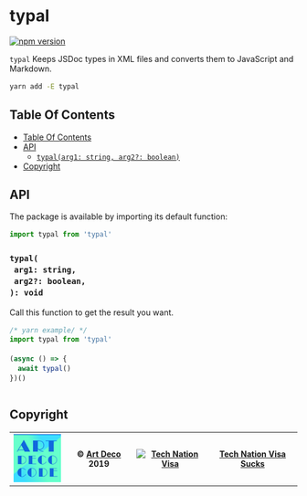 # typal

[![npm version](https://badge.fury.io/js/typal.svg)](https://npmjs.org/package/typal)

`typal` Keeps JSDoc types in XML files and converts them to JavaScript and Markdown.

```sh
yarn add -E typal
```

## Table Of Contents

- [Table Of Contents](#table-of-contents)
- [API](#api)
  * [`typal(arg1: string, arg2?: boolean)`](#typalarg1-stringarg2-boolean-void)
- [Copyright](#copyright)

## API

The package is available by importing its default function:

```js
import typal from 'typal'
```

### `typal(`<br/>&nbsp;&nbsp;`arg1: string,`<br/>&nbsp;&nbsp;`arg2?: boolean,`<br/>`): void`

Call this function to get the result you want.

```js
/* yarn example/ */
import typal from 'typal'

(async () => {
  await typal()
})()
```

```

```

## Copyright

<table><tr><th><a href="https://artd.eco"><img src="https://raw.githubusercontent.com/wrote/wrote/master/images/artdeco.png" alt="Art Deco" /></a></th><th>© <a href="https://artd.eco">Art Deco</a>  2019</th><th><a href="https://www.technation.sucks" title="Tech Nation Visa"><img src="https://raw.githubusercontent.com/artdecoweb/www.technation.sucks/master/anim.gif" alt="Tech Nation Visa" /></a></th><th><a href="https://www.technation.sucks">Tech Nation Visa Sucks</a></th></tr></table>